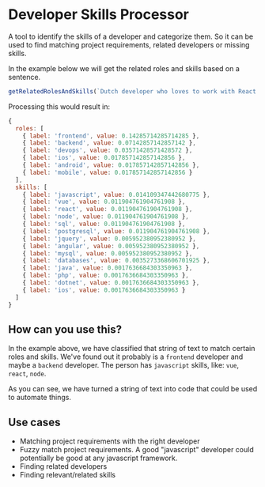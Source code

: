 # Developer Skills Processor

A tool to identify the skills of a developer and categorize them. So it can be used to find matching project requirements, related developers or missing skills.

In the example below we will get the related roles and skills based on a sentence.

```javascript
getRelatedRolesAndSkills(`Dutch developer who loves to work with React and Vue. Sometimes creates API's with Node and PostgresQL.`)
```

Processing this would result in:

```javascript
{
  roles: [
    { label: 'frontend', value: 0.14285714285714285 },
    { label: 'backend', value: 0.07142857142857142 },
    { label: 'devops', value: 0.03571428571428572 },
    { label: 'ios', value: 0.017857142857142856 },
    { label: 'android', value: 0.017857142857142856 },
    { label: 'mobile', value: 0.017857142857142856 }
  ],
  skills: [
    { label: 'javascript', value: 0.014109347442680775 },
    { label: 'vue', value: 0.011904761904761908 },
    { label: 'react', value: 0.011904761904761908 },
    { label: 'node', value: 0.011904761904761908 },
    { label: 'sql', value: 0.011904761904761908 },
    { label: 'postgresql', value: 0.011904761904761908 },
    { label: 'jquery', value: 0.005952380952380952 },
    { label: 'angular', value: 0.005952380952380952 },
    { label: 'mysql', value: 0.005952380952380952 },
    { label: 'databases', value: 0.0035273368606701925 },
    { label: 'java', value: 0.0017636684303350963 },
    { label: 'php', value: 0.0017636684303350963 },
    { label: 'dotnet', value: 0.0017636684303350963 },
    { label: 'ios', value: 0.0017636684303350963 }
  ]
}
```

## How can you use this?
In the example above, we have classified that string of text to match certain roles and skills. We've found out it probably is a `frontend` developer and maybe a `backend` developer. The person has `javascript` skills, like: `vue`, `react`, `node`.

As you can see, we have turned a string of text into code that could be used to automate things.

## Use cases
- Matching project requirements with the right developer
- Fuzzy match project requirements. A good "javascript" developer could potentially be good at any javascript framework.
- Finding related developers
- Finding relevant/related skills
